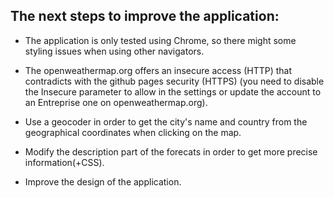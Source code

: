 
## The next steps to improve the application: 

* The application is only tested using Chrome, so there might some styling issues when using other navigators. <br/>

* The openweathermap.org offers an insecure access (HTTP) that contradicts with the github pages security (HTTPS) (you need to disable the Insecure parameter to allow in the settings or update the account to an Entreprise one on openweathermap.org). <br/>

* Use a geocoder in order to get the city's name and country from the geographical coordinates when clicking on the map.<br/>

* Modify the description part of the forecats in order to get more precise information(+CSS).<br/>

* Improve the design of the application. <br/>
